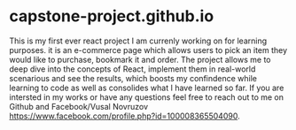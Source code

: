 # capstone-project.github.io
This is my first ever react project I am currenly working on for learning purposes. it is an e-commerce page which allows users to pick an item they would like to purchase, bookmark it and order.
The project allows me to deep dive into the concepts of React, implement them in real-world scenarious and see the results, which boosts my confindence while learning to code as well as consolides what I have learned so far.
If you are intersted in my works or have any questions feel free to reach out to me on Github and Facebook/Vusal Novruzov https://www.facebook.com/profile.php?id=100008365504090.
